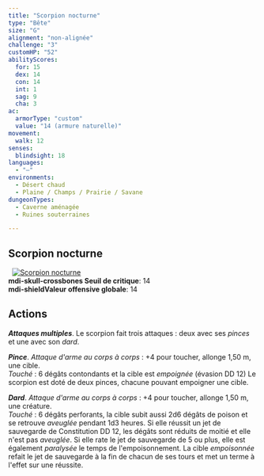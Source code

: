 ```yaml
---
title: "Scorpion nocturne"
type: "Bête"
size: "G"
alignment: "non-alignée"
challenge: "3"
customHP: "52"
abilityScores:
  for: 15
  dex: 14
  con: 14
  int: 1
  sag: 9
  cha: 3
ac:
  armorType: "custom"
  value: "14 (armure naturelle)"
movement:
  walk: 12
senses:
  blindsight: 18
languages:
  - "—"
environments:
  - Désert chaud
  - Plaine / Champs / Prairie / Savane
dungeonTypes:
  - Caverne aménagée
  - Ruines souterraines

---
```

## Scorpion nocturne
&nbsp;
[![Scorpion nocturne](https://www.douaratil.fr/illustrations/bete/scorpionnocturnem.png)](https://www.douaratil.fr/illustrations/bete/scoprionnocturne.jpg)  
**<v-icon>mdi-skull-crossbones</v-icon> Seuil de critique**: 14            
**<v-icon>mdi-shield</v-icon>Valeur offensive globale**: 14     
## Actions
_**Attaques multiples**_. Le scorpion fait trois attaques : deux avec ses _pinces_ et une avec son _dard_.

_**Pince**_. _Attaque d'arme au corps à corps_ : +4 pour toucher, allonge 1,50 m, une cible.  
_Touché_ : 6 dégâts contondants et la cible est _empoignée_ (évasion DD 12) Le scorpion est doté de deux pinces, chacune pouvant empoigner une cible.

_**Dard**_. _Attaque d'arme au corps à corps_ : +4 pour toucher, allonge 1,50 m, une créature.  
_Touché_ : 6 dégâts perforants, la cible subit aussi 2d6 dégâts de poison et se retrouve _aveuglée_ pendant 1d3 heures. Si elle réussit un jet de sauvegarde de Constitution DD 12, les dégâts sont réduits de moitié et elle n'est pas _aveuglée_. Si elle rate le jet de sauvegarde de 5 ou plus, elle est également _paralysée_ le temps de l'empoisonnement. La cible _empoisonnée_ refait le jet de sauvegarde à la fin de chacun de ses tours et met un terme à l'effet sur une réussite.
